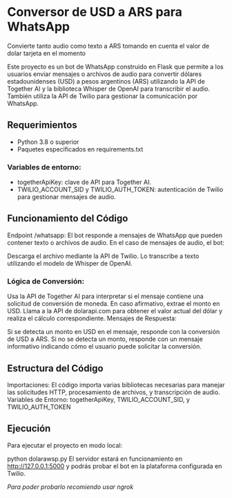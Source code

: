 # Conversor de USD a ARS para WhatsApp
Convierte tanto audio como texto a ARS tomando en cuenta el valor de dolar tarjeta en el momento

Este proyecto es un bot de WhatsApp construido en Flask que permite a los usuarios enviar mensajes o archivos de audio para convertir dólares estadounidenses (USD) a pesos argentinos (ARS) utilizando la API de Together AI y la biblioteca Whisper de OpenAI para transcribir el audio. También utiliza la API de Twilio para gestionar la comunicación por WhatsApp.

## Requerimientos
- Python 3.8 o superior
- Paquetes especificados en requirements.txt

### Variables de entorno:
- togetherApiKey: clave de API para Together AI.
- TWILIO_ACCOUNT_SID y TWILIO_AUTH_TOKEN: autenticación de Twilio para gestionar mensajes de audio.


## Funcionamiento del Código
Endpoint /whatsapp: El bot responde a mensajes de WhatsApp que pueden contener texto o archivos de audio. En el caso de mensajes de audio, el bot:

Descarga el archivo mediante la API de Twilio.
Lo transcribe a texto utilizando el modelo de Whisper de OpenAI.

### Lógica de Conversión:

Usa la API de Together AI para interpretar si el mensaje contiene una solicitud de conversión de moneda. En caso afirmativo, extrae el monto en USD.
Llama a la API de dolarapi.com para obtener el valor actual del dólar y realiza el cálculo correspondiente.
Mensajes de Respuesta:

Si se detecta un monto en USD en el mensaje, responde con la conversión de USD a ARS.
Si no se detecta un monto, responde con un mensaje informativo indicando cómo el usuario puede solicitar la conversión.

## Estructura del Código

Importaciones: El código importa varias bibliotecas necesarias para manejar las solicitudes HTTP, procesamiento de archivos, y transcripción de audio.
Variables de Entorno: togetherApiKey, TWILIO_ACCOUNT_SID, y TWILIO_AUTH_TOKEN

## Ejecución
Para ejecutar el proyecto en modo local:

python dolarawsp.py
El servidor estará en funcionamiento en http://127.0.0.1:5000 y podrás probar el bot en la plataforma configurada en Twilio.

*Para poder probarlo recomiendo usar ngrok*
